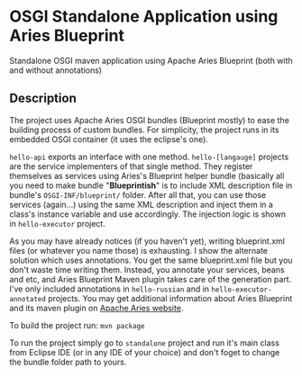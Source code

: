 # OSGI Standalone Application using Aries Blueprint
Standalone OSGI maven application using Apache Aries Blueprint (both with and without annotations)

## Description
The project uses Apache Aries OSGI bundles (Blueprint mostly) to ease the building process of custom bundles. For simplicity, the project runs in its embedded OSGI container (it uses the eclipse's one). 

`hello-api` exports an interface with one method. `hello-[langauge]` projects are the service implementers of that single method. They register themselves as services using Aries's Blueprint helper bundle (basically all you need to make bundle "**Blueprintish**" is to include XML description file in bundle's `OSGI-INF/blueprint/` folder. 
After all that, you can use those services (again...) using the same XML description and inject them in a class's instance variable and use accordingly. The injection logic is shown in `hello-executor` project. 

As you may have already notices (if you haven't yet), writing blueprint.xml files (or whatever you name those) is exhausting. I show the alternate solution which uses annotations. You get the same blueprint.xml file but you don't waste time writing them. Instead, you annotate your services, beans and etc, and Aries Blueprint Maven plugin takes care of the generation part. I've only included annotations in `hello-russian` and in `hello-executor-annotated` projects. You may get additional information about Aries Blueprint and its maven plugin on [Apache Aries website](http://aries.apache.org).

To build the project run: `mvn package` 

To run the project simply go to `standalone` project and run it's main class from Eclipse IDE (or in any IDE of your choice) and don't foget to change the bundle folder path to yours.
